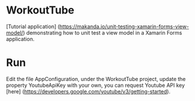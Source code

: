 # WorkoutTube
[Tutorial application] (https://makanda.io/unit-testing-xamarin-forms-view-model/) demonstrating how to unit test a view model in a Xamarin Forms application.

# Run
Edit the file AppConfiguration, under the WorkoutTube project, update the property YoutubeApiKey with your own, you can request Youtube API key [here] (https://developers.google.com/youtube/v3/getting-started). 
